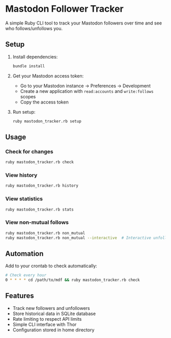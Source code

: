 # Mastodon Follower Tracker

A simple Ruby CLI tool to track your Mastodon followers over time and see who follows/unfollows you.

## Setup

1. Install dependencies:
   ```bash
   bundle install
   ```

2. Get your Mastodon access token:
   - Go to your Mastodon instance → Preferences → Development
   - Create a new application with `read:accounts` and `write:follows` scopes
   - Copy the access token

3. Run setup:
   ```bash
   ruby mastodon_tracker.rb setup
   ```

## Usage

### Check for changes
```bash
ruby mastodon_tracker.rb check
```

### View history
```bash
ruby mastodon_tracker.rb history
```

### View statistics
```bash
ruby mastodon_tracker.rb stats
```

### View non-mutual follows
```bash
ruby mastodon_tracker.rb non_mutual
ruby mastodon_tracker.rb non_mutual --interactive  # Interactive unfollowing
```

## Automation

Add to your crontab to check automatically:
```bash
# Check every hour
0 * * * * cd /path/to/mdf && ruby mastodon_tracker.rb check
```

## Features

- Track new followers and unfollowers
- Store historical data in SQLite database
- Rate limiting to respect API limits
- Simple CLI interface with Thor
- Configuration stored in home directory
